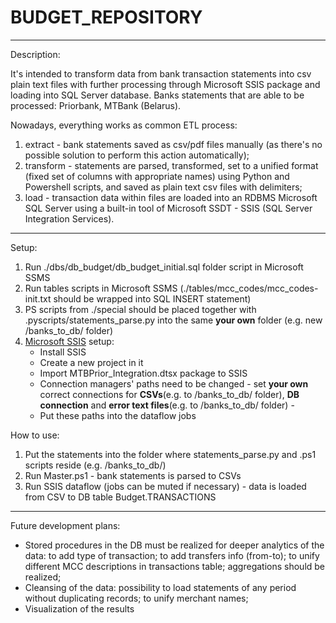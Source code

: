 # BUDGET_REPOSITORY
_________________________________________________________________
Description:

It's intended to transform data from bank transaсtion statements into csv plain text files with further processing through Microsoft SSIS package and loading into SQL Server database. 
Banks statements that are able to be processed: Priorbank, MTBank (Belarus). 

Nowadays, everything works as common ETL process: 
  1. extract - bank statements saved as csv/pdf files manually (as there's no possible solution to perform this action automatically);
  2. transform - statements are parsed, transformed, set to a unified format (fixed set of columns with appropriate names) using Python and Powershell scripts, and saved as plain text csv files with delimiters;
  3. load - transaction data within files are loaded into an RDBMS Microsoft SQL Server using a built-in tool of Microsoft SSDT - SSIS (SQL Server Integration Services).
_________________________________________________________________
Setup:
1. Run ./dbs/db_budget/db_budget_initial.sql folder script in Microsoft SSMS
2. Run tables scripts in Microsoft SSMS (./tables/mcc_codes/mcc_codes-init.txt should be wrapped into SQL INSERT statement)
3. PS scripts from ./special should be placed together with .pyscripts/statements_parse.py into the same <b>your own</b> folder (e.g. new /banks_to_db/ folder)
4. [Microsoft SSIS](https://learn.microsoft.com/en-us/sql/integration-services/sql-server-integration-services?view=sql-server-ver16) setup: 
	- Install SSIS
	- Create a new project in it
	- Import MTBPrior_Integration.dtsx package to SSIS
	- Connection managers' paths need to be changed - set <b>your own</b> correct connections for <b>CSVs</b>(e.g. to /banks_to_db/ folder), <b>DB connection</b> and <b>error text files</b>(e.g. to /banks_to_db/ folder) - 
	- Put these paths into the dataflow jobs

How to use:
1. Put the statements into the folder where statements_parse.py and .ps1 scripts reside (e.g. /banks_to_db/)
2. Run Master.ps1 - bank statements is parsed to CSVs
3. Run SSIS dataflow (jobs can be muted if necessary) - data is loaded from CSV to DB table Budget.TRANSACTIONS
_________________________________________________________________

Future development plans:
  - Stored procedures in the DB must be realized for deeper analytics of the data:
		to add type of transaction;
		to add transfers info (from-to);
		to unify different MCC descriptions in transactions table;
		aggregations should be realized;
  - Cleansing of the data: 
		possibility to load statements of any period without duplicating records; 
		to unify merchant names;
  - Visualization of the results
